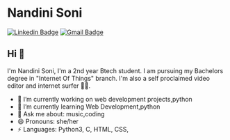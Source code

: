 # Nandini Soni 
[![Linkedin Badge](https://img.shields.io/badge/-Nandini_Soni-blue?style=flat-square&logo=Linkedin&logoColor=white&link=https://www.linkedin.com/in/inandinisoni/)](https://www.linkedin.com/in/inandinisoni/)
[![Gmail Badge](https://img.shields.io/badge/-soninandini214@gmail.com-c14438?style=flat-square&logo=Gmail&logoColor=white&link=mailto:soninandini214@gmail.com)](mailto:soninandini214@gmail.com)

## Hi 👋
I'm Nandini Soni, I'm a 2nd year Btech student.
I am pursuing my Bachelors degree in "Internet Of Things" branch. 
I'm also a self proclaimed video editor and internet surfer 
🏄‍♂️. 

- 🔭 I’m currently working on web development projects,python
- 🌱 I’m currently learning Web Development,python
- 💬 Ask me about: music,coding
- 😄 Pronouns: she/her
- ⚡ Languages: Python3, C, HTML, CSS, 


